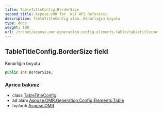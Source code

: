 ```yaml
---
title: TableTitleConfig.BorderSize
second_title: Aspose.OMR for .NET API Referansı
description: TableTitleConfig alan. Kenarlığın boyutu
type: docs
weight: 100
url: /tr/net/aspose.omr.generation.config.elements.table/tabletitleconfig/bordersize/
---
```

## TableTitleConfig.BorderSize field

Kenarlığın boyutu

```csharp
public int BorderSize;
```

### Ayrıca bakınız

* class [TableTitleConfig](../)
* ad alanı [Aspose.OMR.Generation.Config.Elements.Table](../../tabletitleconfig/)
* toplantı [Aspose.OMR](../../../)


